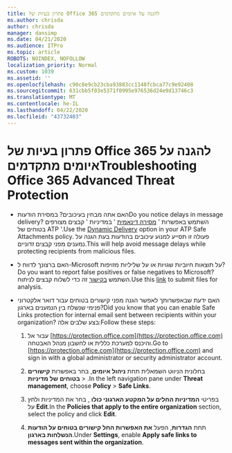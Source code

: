```yaml
---
title: פתרון בעיות של Office 365 להגנה על איומים מתקדמים
ms.author: chrisda
author: chrisda
manager: dansimp
ms.date: 04/21/2020
ms.audience: ITPro
ms.topic: article
ROBOTS: NOINDEX, NOFOLLOW
localization_priority: Normal
ms.custom: 1039
ms.assetid: ''
ms.openlocfilehash: c90c8e9cb23cba93883cc1148fcbca77c9e92408
ms.sourcegitcommit: 631cbb5f03e5371f0995e976536d24e9d13746c3
ms.translationtype: MT
ms.contentlocale: he-IL
ms.lasthandoff: 04/22/2020
ms.locfileid: "43732403"
---
```

# <a name="troubleshooting-office-365-advanced-threat-protection"></a><span data-ttu-id="aace2-102">פתרון בעיות של Office 365 להגנה על איומים מתקדמים</span><span class="sxs-lookup"><span data-stu-id="aace2-102">Troubleshooting Office 365 Advanced Threat Protection</span></span>

- <span data-ttu-id="aace2-103">האם אתה מבחין בעיכובים? במסירת הודעות</span><span class="sxs-lookup"><span data-stu-id="aace2-103">Do you notice delays in message delivery?</span></span> <span data-ttu-id="aace2-104">השתמש באפשרות ' [מסירה דינאמית](https://docs.microsoft.com/office365/securitycompliance/dynamic-delivery-and-previewing) ' במדיניות ' קבצים מצורפים בטוחים של ATP '.</span><span class="sxs-lookup"><span data-stu-id="aace2-104">Use the [Dynamic Delivery](https://docs.microsoft.com/office365/securitycompliance/dynamic-delivery-and-previewing) option in your ATP Safe Attachments policy.</span></span> <span data-ttu-id="aace2-105">פעולה זו תסייע למנוע עיכובים בהודעות בעת הגנה על נמענים מפני קבצים זדוניים.</span><span class="sxs-lookup"><span data-stu-id="aace2-105">This will help avoid message delays while protecting recipients from malicious files.</span></span>

- <span data-ttu-id="aace2-106">האם ברצונך לדווח ל-Microsoft על תוצאות חיוביות שגויות או על שליליות מזויפות?</span><span class="sxs-lookup"><span data-stu-id="aace2-106">Do you want to report false positives or false negatives to Microsoft?</span></span> <span data-ttu-id="aace2-107">השתמש [בקישור](https://www.microsoft.com/wdsi/filesubmission/) זה כדי לשלוח קבצים לניתוח.</span><span class="sxs-lookup"><span data-stu-id="aace2-107">Use this [link](https://www.microsoft.com/wdsi/filesubmission/) to submit files for analysis.</span></span>

- <span data-ttu-id="aace2-108">האם ידעת שבאפשרותך לאפשר הגנה מפני קישורים בטוחים עבור דואר אלקטרוני פנימי שנשלח בין הנמענים בארגון?</span><span class="sxs-lookup"><span data-stu-id="aace2-108">Did you know that you can enable Safe Links protection for internal email sent between recipients within your organization?</span></span> <span data-ttu-id="aace2-109">בצע שלבים אלה:</span><span class="sxs-lookup"><span data-stu-id="aace2-109">Follow these steps:</span></span>

  1. <span data-ttu-id="aace2-110">עבור אל [https://protection.office.com](https://protection.office.com) והיכנס למערכת כללית או לחשבון מנהל האבטחה.</span><span class="sxs-lookup"><span data-stu-id="aace2-110">Go to [https://protection.office.com](https://protection.office.com) and sign in with a global administrator or security administrator account.</span></span>

  2. <span data-ttu-id="aace2-111">בחלונית הניווט השמאלית תחת **ניהול איומים**, בחר באפשרות **קישורים בטוחים** **של מדיניות** \> .</span><span class="sxs-lookup"><span data-stu-id="aace2-111">In the left navigation pane under **Threat management**, choose **Policy** \> **Safe Links**.</span></span>

  3. <span data-ttu-id="aace2-112">בפריטי **המדיניות החלים על המקטע הארגוני כולו** , בחר את המדיניות ולחץ על **Edit**.</span><span class="sxs-lookup"><span data-stu-id="aace2-112">In the **Policies that apply to the entire organization** section, select the policy and click **Edit**.</span></span>

  4. <span data-ttu-id="aace2-113">תחת **הגדרות**, הפעל **את האפשרות החל קישורים בטוחים על הודעות הנשלחות בארגון**.</span><span class="sxs-lookup"><span data-stu-id="aace2-113">Under **Settings**, enable **Apply safe links to messages sent within the organization**.</span></span>
